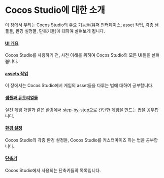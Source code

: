 # Cocos Studio에 대한 소개


이 장에서 우리는 Cocos Studio의 주요 기능들(유저 인터페이스, asset 작업, 각종 샘플들, 환경 설정들, 단축키들)에 대하여 살펴보게 됩니다.

#### [UI 개요](../interface/about/en.md)

Cocos Studio를 사용하기 전, 사전 이해를 위하여 Cocos Studio의 모든 UI들을 살펴봅니다.

#### [assets 작업](../interface/resources/en.md)

이 장에서는 Cocos Studio에서 게임의 asset들을 다루는 법에 대하여 공부합니다.

#### [샘플과 듀토리얼들](../samples-and-tutorial/en.md)

실전 게임 개발과 같은 환경에서 step-by-step으로 간단한 게임을 만드는 법을 공부합니다.


#### [환경 설정](../preference/en.md)

Cocos Studio의 각종 환경 설정들, Cocos Studio를 커스터마이즈 하는 법을 공부합니다.

#### [단축키](../shotcut/en.md)

Cocos Studio에서 사용되는 단축키들의 목록입니다.

